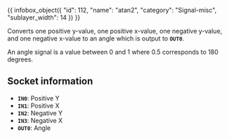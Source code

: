 {{ infobox_object({
	"id": 112,
	"name": "atan2",
	"category": "Signal-misc",
	"sublayer_width": 14
}) }}

Converts one positive y-value, one positive x-value, one negative y-value, and one negative x-value to an angle which is output to **`OUT0`**.

An angle signal is a value between 0 and 1 where 0.5 corresponds to 180 degrees.

## Socket information
- **`IN0`**: Positive Y
- **`IN1`**: Positive X
- **`IN2`**: Negative Y
- **`IN3`**: Negative X
- **`OUT0`**: Angle